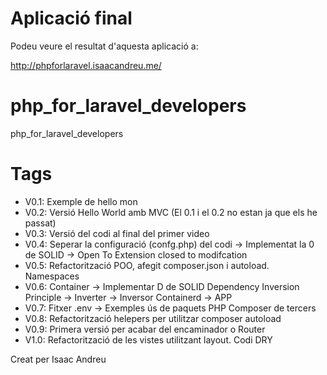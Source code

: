 # Aplicació final
Podeu veure el resultat d'aquesta aplicació a:

http://phpforlaravel.isaacandreu.me/

# php_for_laravel_developers
php_for_laravel_developers

# Tags

- V0.1: Exemple de hello mon
- V0.2: Versió Hello World amb MVC (El 0.1 i el 0.2 no estan ja que els he passat)
- V0.3: Versió del codi al final del primer video
- V0.4: Seperar la configuració (confg.php) del codi -> Implementat la 0 de SOLID -> Open To Extension closed to modifcation
- V0.5: Refactorització POO, afegit composer.json i autoload. Namespaces
- V0.6: Container -> Implementar D de SOLID Dependency Inversion Principle -> Inverter -> Inversor Containerd -> APP
- V0.7: Fitxer .env -> Exemples ús de paquets PHP Composer de tercers
- V0.8: Refactorització helepers per utilitzar composer autoload
- V0.9: Primera versió per acabar del encaminador o Router
- V1.0: Refactorització de les vistes utilitzant layout. Codi DRY




Creat per Isaac Andreu